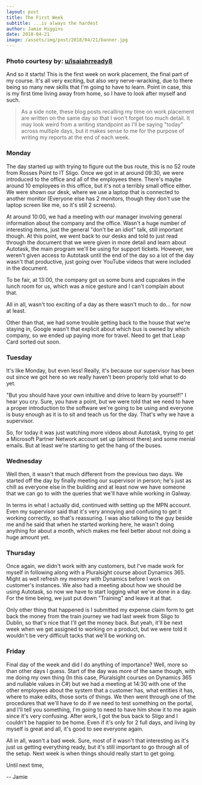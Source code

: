 ```yaml
---
layout: post
title: The First Week
subtitle: ...is always the hardest
author: Jamie Higgins
date: 2018-04-21
image: /assets/img/post/2018/04/21/banner.jpg
---
```


### Photo courtesy by: [u/isaiahrready8](https://www.reddit.com/r/battlestations/comments/55l545/my_finished_ultrawide_battlestation/)

And so it starts! This is the first week on work placement, the final part of my course. It's all very exciting, but also very nerve-wracking, due to there being so many new skills that I'm going to have to learn. Point in case, this is my first time living away from home, so I have to look after myself and such.

> As a side note, these blog posts recalling my time on work placement are written on the same day so that I won't forget too much detail. It may look weird from a writing standpoint as I'll be saying "today" across multiple days, but it makes sense to me for the purpose of writing my reports at the end of each week.

### Monday

The day started up with trying to figure out the bus route, this is no S2 route from Rosses Point to IT Sligo. Once we got in at around 09:30, we were introduced to the office and all of the employees there. There's maybe around 10 employees in this office, but it's not a terribly small office either. We were shown our desk, where we use a laptop that is connected to another monitor (Everyone else has 2 monitors, though they don't use the laptop screen like me, so it's still 2 screens).

At around 10:00, we had a meeting with our manager involving general information about the company and the office. Wasn't a huge number of interesting items, just the general "don't be an idiot" talk, still important though. At this point, we went back to our desks and told to just read through the document that we were given in more detail and learn about Autotask, the main program we'll be using for support tickets. However, we weren't given access to Autotask until the end of the day so a lot of the day wasn't that productive, just going over YouTube videos that were included in the document.

To be fair, at 13:00, the company got us some buns and cupcakes in the lunch room for us, which was a nice gesture and I can't complain about that.

All in all, wasn't too exciting of a day as there wasn't much to do... for now at least.

Other than that, we had some trouble getting back to the house that we're staying in, Google wasn't that explicit about which bus is owned by which company, so we ended up paying more for travel. Need to get that Leap Card sorted out soon.

### Tuesday

It's like Monday, but even less! Really, it's because our supervisor has been out since we got here so we really haven't been properly told what to do yet.

"But you should have your own intuitive and drive to learn by yourself!" I hear you cry. Sure, you have a point, but we were told that we need to have a proper introduction to the software we're going to be using and everyone is busy enough as it is to sit and teach us for the day. That's why we have a supervisor.

So, for today it was just watching more videos about Autotask, trying to get a Microsoft Partner Network account set up (almost there) and some menial emails. But at least we're starting to get the hang of the buses.

### Wednesday

Well then, it wasn't that much different from the previous two days. We started off the day by finally meeting our supervisor in person; he's just as chill as everyone else in the building and at least now we have someone that we can go to with the queries that we'll have while working in Galway.

In terms in what I actually did, continued with setting up the MPN account. Even my supervisor said that it's very annoying and confusing to get it working correctly, so that's reassuring. I was also talking to the guy beside me and he said that when he started working here, he wasn't doing anything for about a month, which makes me feel better about not doing a huge amount yet.

### Thursday

Once again, we didn't work with any customers, but I've made work for myself in following along with a Pluralsight course about Dynamics 365. Might as well refresh my memory with Dynamics before I work on customer's instances. We also had a meeting about how we should be using Autotask, so now we have to start logging what we've done in a day. For the time being, we just put down "Training" and leave it at that.

Only other thing that happened is I submitted my expense claim form to get back the money from the train journey we had last week from Sligo to Dublin, so that's nice that I'll get the money back. But yeah, it'll be next week when we get assigned to working on a product, but we were told it wouldn't be very difficult tacks that we'll be working on.

### Friday

Final day of the week and did I do anything of importance? Well, more so than other days I guess. Start of the day was more of the same though, with me doing my own thing (In this case, Pluralsight courses on Dynamics 365 and nullable values in C#) but we had a meeting at 14:30 with one of the other employees about the system that a customer has, what entities it has, where to make edits, those sorts of things. We then went through one of the procedures that we'll have to do if we need to test something on the portal, and I'll tell you something, I'm going to need to have him show it to me again since it's very confusing. After work, I got the bus back to Sligo and I couldn't be happier to be home. Even if it's only for 2 full days, and living by myself is great and all, it's good to see everyone again.

All in all, wasn't a bad week. Sure, most of it wasn't that interesting as it's just us getting everything ready, but it's still important to go through all of the setup. Next week is when things should really start to get going.

Until next time,

-- Jamie